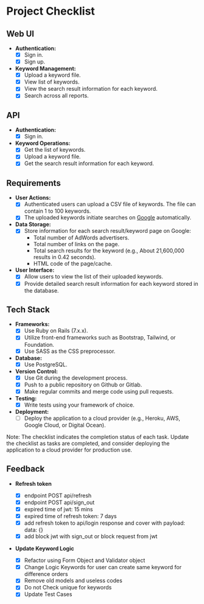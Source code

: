 # Project Checklist

## Web UI

- **Authentication:**
  - [x] Sign in.
  - [x] Sign up.

- **Keyword Management:**
  - [x] Upload a keyword file.
  - [x] View list of keywords.
  - [x] View the search result information for each keyword.
  - [x] Search across all reports.

## API

- **Authentication:**
  - [x] Sign in.

- **Keyword Operations:**
  - [x] Get the list of keywords.
  - [x] Upload a keyword file.
  - [x] Get the search result information for each keyword.

## Requirements

- **User Actions:**
  - [x] Authenticated users can upload a CSV file of keywords. The file can contain 1 to 100 keywords.
  - [x] The uploaded keywords initiate searches on [Google](http://www.google.com) automatically.

- **Data Storage:**
  - [x] Store information for each search result/keyword page on Google:
    - Total number of AdWords advertisers.
    - Total number of links on the page.
    - Total search results for the keyword (e.g., About 21,600,000 results in 0.42 seconds).
    - HTML code of the page/cache.

- **User Interface:**
  - [x] Allow users to view the list of their uploaded keywords.
  - [x] Provide detailed search result information for each keyword stored in the database.

## Tech Stack

- **Frameworks:**
  - [x] Use Ruby on Rails (7.x.x).
  - [x] Utilize front-end frameworks such as Bootstrap, Tailwind, or Foundation.
  - [x] Use SASS as the CSS preprocessor.

- **Database:**
  - [x] Use PostgreSQL.

- **Version Control:**
  - [x] Use Git during the development process.
  - [x] Push to a public repository on Github or Gitlab.
  - [x] Make regular commits and merge code using pull requests.

- **Testing:**
  - [x] Write tests using your framework of choice.

- **Deployment:**
  - [ ] Deploy the application to a cloud provider (e.g., Heroku, AWS, Google Cloud, or Digital Ocean).

Note: The checklist indicates the completion status of each task. Update the checklist as tasks are completed, and consider deploying the application to a cloud provider for production use.

## Feedback

- **Refresh token**

  - [x] endpoint POST api/refresh
  - [x] endpoint POST api/sign_out
  - [x] expired time of jwt: 15 mins
  - [x] expired time of refresh token: 7 days
  - [x] add refresh token to api/login response and cover with payload: data: {}
  - [x] add block jwt with sign_out or block request from jwt

- **Update Keyword Logic**
  - [x] Refactor using Form Object and Validator object
  - [x] Change Logic Keywords for user can create same keyword for difference orders
  - [x] Remove old models and useless codes
  - [x] Do not Check unique for keywords
  - [x] Update Test Cases
